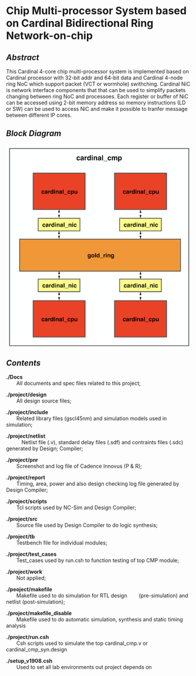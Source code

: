 <!--
 * @Author: Yihao Wang
 * @Date: 2020-04-25 18:11:14
 * @LastEditTime: 2020-04-30 22:51:51
 * @LastEditors: Please set LastEditors
 * @Description: README.md for entire project
 * @FilePath: /EE577b_final_project/README.md
 -->
 **Chip Multi-processor System based on Cardinal Bidirectional Ring Network-on-chip**
===========
***Abstract***
----------
This Cardinal 4-core chip multi-processor system is implemented based on Cardinal processor with 32-bit addr and 64-bit data and Cardinal 4-node ring NoC which support packet (VCT or wormhole) swithching. Cardinal NiC is network interface components   that that can be used to simplify packets changing between ring NoC and processoes. Each register or buffer of NiC can be   accessed using 2-bit memory address so memory instructions (LD or SW) can be used to access NiC and make it possible to tranfer message between different IP cores.

***Block Diagram***
------------------
![avatar](./Docs/diagram_for_project/cardinal_cmp.jpg)

***Contents***
-----------
**./Docs**                     
&emsp;&emsp;All documents and spec files related to this project;

**./project/design**            
&emsp;&emsp;All design source files;

**./project/include**           
&emsp;&emsp;Related library files (gscl45nm) and simulation models used in simulation;

**./project/netlist**           
&emsp;&emsp;&emsp;Netlist file (.v), standard delay files (.sdf) and contraints files (.sdc) generated by Design; Compiler;

**./project/pnr**              
&emsp;&emsp;Screenshot and log file of Cadence Innovus (P & R);

**./project/report**            
&emsp;&emsp;Timing, area, power and also design checking log file generated by Design Compiler;

**./project/scripts**           
&emsp;&emsp;Tcl scripts used by NC-Sim and Design Compiler;

**./project/src**               
&emsp;&emsp;Source file used by Design Compiler to do logic synthesis;

**./project/tb**                
&emsp;&emsp;Testbench file for individual modules;

**./project/test_cases**        
&emsp;&emsp;Test_cases used by run.csh to function testing of top CMP module;

**./project/work**              
&emsp;&emsp;Not applied;

**./peoject/makefile**          
&emsp;&emsp;Makefile used to do simulation for RTL design &emsp;&emsp;(pre-simulation) and netlist (post-simulation);

**./project/makefile_disable**  
&emsp;&emsp;Makefile used to do automatic simulation, 
synthesis and static timing analysis

**./project/run.csh**           
&emsp;&emsp;Csh scripts used to simulate the top cardinal_cmp.v or cardinal_cmp_syn.design

**./setup_v1908.csh**           
&emsp;&emsp;Used to set all lab environments out project depends on

